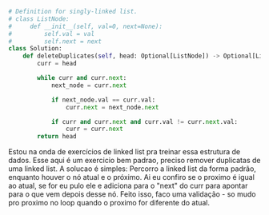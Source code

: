 ``` python
# Definition for singly-linked list.
# class ListNode:
#     def __init__(self, val=0, next=None):
#         self.val = val
#         self.next = next
class Solution:
    def deleteDuplicates(self, head: Optional[ListNode]) -> Optional[ListNode]:
        curr = head

        while curr and curr.next:
            next_node = curr.next

            if next_node.val == curr.val:
                curr.next = next_node.next

            if curr and curr.next and curr.val != curr.next.val:
                curr = curr.next
        return head
```

Estou na onda de exercícios de linked list pra treinar essa estrutura de dados. Esse aqui é um exercicio bem padrao, preciso remover duplicatas de uma linked list. A solucao é simples: Percorro a linked list da forma padrão, enquanto houver o nó atual e o próximo. Ai eu confiro se o proximo é igual ao atual, se for eu pulo ele e adiciona para o "next" do curr para apontar para o que vem depois desse nó. Feito isso, faco uma validação - so mudo pro proximo no loop quando o proximo for diferente do atual.